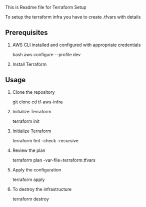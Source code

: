 This is Readme file for Terraform Setup

To setup the terraform infra you have to create .tfvars with details

## Prerequisites

1. AWS CLI installed and configured with appropriate credentials

   bash
   aws configure --profile dev

2. Install Terraform

## Usage

1. Clone the repository

   git clone <repository-url>
   cd tf-aws-infra

2. Initialize Terraform

   terraform init

3. Initialize Terraform

   terraform fmt -check -recursive

4. Review the plan

   terraform plan -var-file=terraform.tfvars

5. Apply the configuration

   terraform apply

6. To destroy the infrastructure

   terraform destroy